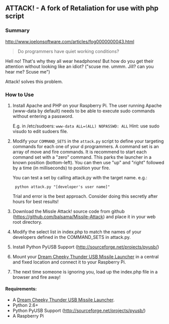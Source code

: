 ## ATTACK! - A fork of Retaliation for use with php script


### Summary
http://www.joelonsoftware.com/articles/fog0000000043.html

> Do programmers have quiet working conditions?

Hell no! That's why they all wear headphones! But how do you get their
attention without looking like an idiot? ("scuse me. ummm. Jill? can you 
hear me? Scuse me")

Attack! solves this problem.

### How to Use
  1.  Install Apache and PHP on your Raspberry Pi. The user running Apache 
      (www-data by default) needs to be able to execute sudo commands without
      entering a password.

      E.g. in /etc/sudoers: `www-data ALL=(ALL) NOPASSWD: ALL`
      Hint: use sudo visudo to edit sudoers file.


  2.  Modify your `COMMAND_SETS` in the `attack.py` script to define your 
      targeting commands for each one of your d programmers. A command set is 
      an array of move and fire commands. It is recommend to start each 
      command set with a "zero" command.  This parks the launcher in a known
      position (bottom-left).  You can then use "up" and "right" followed by a 
      time (in milliseconds) to position your fire.
 
      You can test a set by calling attack.py with the target name. e.g.:  

           python attack.py "[developer's user name]"

      Trial and error is the best approach. Consider doing this secretly after
      hours for best results!

  3.  Download the Missle Attack! source code from github
      (https://github.com/balsama/Missile-Attack) and place it in your web 
      root directory.

  4.  Modify the select list in index.php to match the names of your developers
      defined in the COMMAND_SETS in attack.py.

  5.  Install Python PyUSB Support (http://sourceforge.net/projects/pyusb/)

  6.  Mount your <a href="http://www.dreamcheeky.com/thunder-missile-launcher">Dream Cheeky Thunder USB Missile Launcher</a> 
      in a central and fixed location and connect it to your Raspberry Pi.

  7.  The next time someone is ignoring you, load up the index.php file in a 
      browser and fire away!

####  Requirements:

  * A <a href="http://www.dreamcheeky.com/thunder-missile-launcher">Dream Cheeky Thunder USB Missile Launcher</a>. 
  * Python 2.6+
  * Python PyUSB Support (http://sourceforge.net/projects/pyusb/)  
  * A Raspberry Pi 
